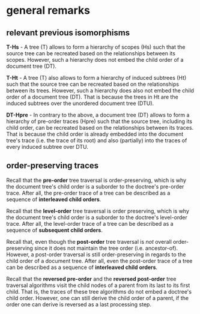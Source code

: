 
<!-- ======================================================================= -->
# general remarks

<!-- ======================================================================= -->
## relevant previous isomorphisms

**T-Hs** - A tree (T) allows to form a hierarchy of scopes (Hs) such that the
source tree can be recreated based on the relationships between its scopes.
However, such a hierarchy does not embed the child order of a document tree
(DT).

**T-Ht** - A tree (T) also allows to form a hierarchy of induced subtrees (Ht)
such that the source tree can be recreated based on the relationships between
its trees. However, such a hierarchy does also not embed the child order of a
document tree (DT). That is because the trees in Ht are the induced subtrees
over the unordered document tree (DTU).

**DT-Hpre** - In contrary to the above, a document tree (DT) allows to form a
hierarchy of pre-order traces (Hpre) such that the source tree, including its
child order, can be recreated based on the relationships between its traces.
That is because the child order is already embedded into the document tree's
trace (i.e. the trace of its root) and also (partially) into the traces of
every induced subtree over DTU.

<!-- ======================================================================= -->
## order-preserving traces

Recall that the **pre-order** tree traversal is order-preserving, which is
why the document tree's child order is a suborder to the doctree's pre-order
trace. After all, the pre-order trace of a tree can be described as a sequence
of **interleaved child orders**.

Recall that the **level-order** tree traversal is order preserving, which is
why the document tree's child order is a suborder to the doctree's level-order
trace. After all, the level-order trace of a tree can be described as a sequence
of **subsequent child orders**.

Recall that, even though the **post-order** tree traversal is *not* overall
order-preserving since it does not maintain the tree order (i.e. ancestor-of).
However, a post-order traversal is still order-preserving in regards to the
child order of a document tree. After all, even the post-order trace of a
tree can be described as a sequence of **interleaved child orders**.

Recall that the **reversed pre-order** and the **reversed post-order** tree
traversal algorithms visit the child nodes of a parent from its last to its
first child. That is, the traces of these tree algorithms do not embed a
doctree's child order. However, one can still derive the child order of a
parent, if the order one can derive is reversed as a last processing step.
